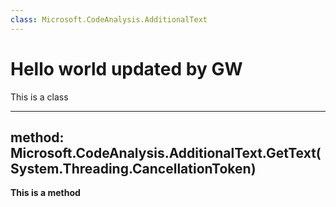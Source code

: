 ```yaml
---
class: Microsoft.CodeAnalysis.AdditionalText
---
```


# Hello world updated by GW
This is a class


---
method: Microsoft.CodeAnalysis.AdditionalText.GetText(System.Threading.CancellationToken)
---
**This is a method**
